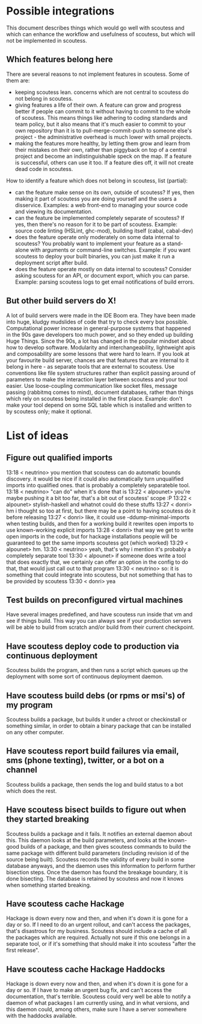 Possible integrations
=====================

This document describes things which would go well with scoutess and which can enhance the workflow and usefulness of scoutess, but which will not be implemented in scoutess.

Which features belong here
--------------------------

There are several reasons to not implement features in scoutess. Some of them are:
* keeping scoutess lean. concerns which are not central to scoutess do not belong in scoutess.
* giving features a life of their own. A feature can grow and progress better if people can commit to it without having to commit to the whole of scoutess. This means things like adhering to coding standards and team policy, but it also means that it's much easier to commit to your own repository than it is to pull-merge-commit-push to someone else's project - the administrative overhead is much lower with small projects.
* making the features more healthy, by letting them grow and learn from their mistakes on their own, rather than piggyback on top of a central project and become an indistinguishable speck on the map. If a feature is successful, others can use it too. If a feature dies off, it will not create dead code in scoutess.

How to identify a feature which does not belong in scoutess, list (partial):
* can the feature make sense on its own, outside of scoutess? If yes, then making it part of scoutess you are doing yourself and the users a disservice. Examples: a web front-end to managing your source code and viewing its documentation.
* can the feature be implemented completely separate of scoutess? If yes, then there's no reason for it to be part of scoutess. Example: source code linting (HSLint, ghc-mod), building itself (cabal, cabal-dev)
* does the feature operate only moderately on some data internal to scoutess? You probably want to implement your feature as a stand-alone with arguments or command-line switches. Example: if you want scoutess to deploy your built binaries, you can just make it run a deployment script after build.
* does the feature operate mostly on data internal to scoutess? Consider asking scoutess for an API, or document export, which you can parse. Example: parsing scoutess logs to get email notifications of build errors.

But other build servers do X!
-----------------------------

A lot of build servers were made in the IDE Boom era. They have been made into huge, kludgy mudslides of code that try to check every box possible. Computational power increase in general-purpose systems that happened in the 90s gave developers too much power, and so they ended up building Huge Things. Since the 90s, a lot has changed in the popular mindset about how to develop software. Modularity and interchangeability, lightweight apis and composability are some lessons that were hard to learn. If you look at your favourite build server, chances are that features that are internal to it belong in here - as separate tools that are external to scoutess. Use conventions like file system structures rather than explicit passing around of parameters to make the interaction layer between scoutess and your tool easier. Use loose-coupling communication like socket files, message passing (rabbitmq comes to mind), document databases, rather than things which rely on scoutess being installed in the first place. Example: don't make your tool depend on some SQL table which is installed and written to by scoutess only; make it optional.


List of ideas
=============

Figure out qualified imports
----------------------------

13:18 < neutrino> you mention that scoutess can do automatic bounds discovery. it would be nice if it could also automatically turn unqualified imports into qualified ones. that is probably a completely separateble tool.
13:18 < neutrino> "can do" when it's done that is
13:22 < alpounet> you're maybe pushing it a bit too far, that's a bit out of scoutess' scope :P
13:22 < alpounet> stylish-haskell and whatnot could do these stuffs
13:27 < donri> hm i thought so too at first, but there may be a point to having scoutess do it before releasing
13:27 < donri> like, it could use -ddump-minimal-imports when testing builds, and then for a working build it rewrites open imports to use known-working explicit imports
13:28 < donri> that way we get to write open imports in the code, but for hackage installations people will be guaranteed to get the same imports scoutess got (which worked)
13:29 < alpounet> hm.
13:30 < neutrino> yeah, that's why i mention it's probably a completely separate tool
13:30 < alpounet> if someone does write a tool that does exactly that, we certainly can offer an option in the config to do that, that would just call out to that program
13:30 < neutrino> so: it is something that could integrate into scoutess, but not something that has to be provided by scoutess
13:30 < donri> yea

Test builds on preconfigured virtual machines
---------------------------------------------

Have several images predefined, and have scoutess run inside that vm and see if things build. This way you can always see if your production servers will be able to build from scratch and/or build from their current checkpoint.

Have scoutess deploy code to production via continuous deployment
------------------------------------------------------------------

Scoutess builds the program, and then runs a script which queues up the deployment with some sort of continuous deployment daemon.


Have scoutess build debs (or rpms or msi's) of my program
----------------------------------------------------------

Scoutess builds a package, but builds it under a chroot or checkinstall or something similar, in order to obtain a binary package that can be installed on any other computer.

Have scoutess report build failures via email, sms (phone texting), twitter, or a bot on a channel
---------------------------------------------------------------------------------------------------

Scoutess builds a package, then sends the log and build status to a bot which does the rest.


Have scoutess bisect builds to figure out when they started breaking
---------------------------------------------------------------------

Scoutess builds a package and it fails. It notifies an external daemon about this. This daemon looks at the build parameters, and looks at the known-good builds of a package, and then gives scoutess commands to build the same package with different build parameters (including revision id of the source being built). Scoutess records the validity of every build in some database anyways, and the daemon uses this information to perform further bisection steps. Once the daemon has found the breakage boundary, it is done bisecting. The database is retained by scoutess and now it knows when something started breaking.

Have scoutess cache Hackage
----------------------------

Hackage is down every now and then, and when it's down it is gone for a day or so. If I need to do an urgent rollout, and can't access the packages, that's disastrous for my business. Scoutess should include a cache of all the packages which are required. Actually not sure if this one belongs in a separate tool, or if it's something that should make it into scoutess "after the first release".

Have scoutess cache Hackage Haddocks
-------------------------------------

Hackage is down every now and then, and when it's down it is gone for a day or so. If I have to make an urgent bug fix, and can't access the documentation, that's terrible. Scoutess could very well be able to notify a daemon of what packages I am currently using, and in what versions, and this daemon could, among others, make sure I have a server somewhere with the haddocks available.
